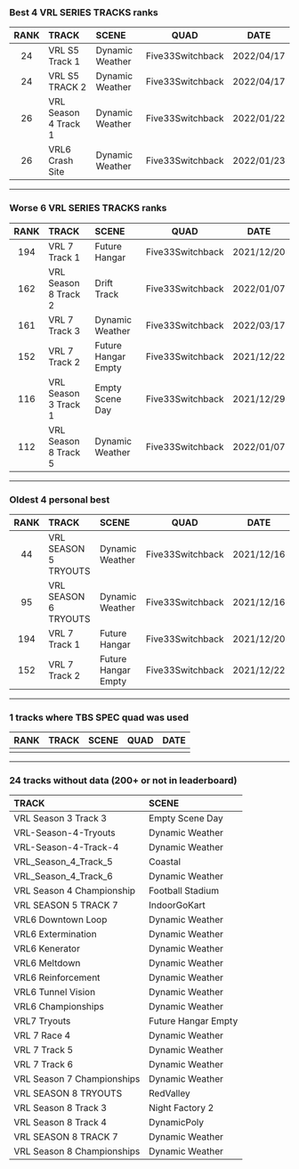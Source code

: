 ### Best 4 VRL SERIES TRACKS ranks
|RANK|TRACK|SCENE|QUAD|DATE|
|:---:|:---|:---|:---:|:---:|
|24|VRL S5 Track 1|Dynamic Weather|Five33Switchback|2022/04/17|
|24|VRL S5 TRACK 2|Dynamic Weather|Five33Switchback|2022/04/17|
|26|VRL Season 4 Track 1|Dynamic Weather|Five33Switchback|2022/01/22|
|26|VRL6 Crash Site|Dynamic Weather|Five33Switchback|2022/01/23|
---
### Worse 6 VRL SERIES TRACKS ranks
|RANK|TRACK|SCENE|QUAD|DATE|
|:---:|:---|:---|:---:|:---:|
|194|VRL 7 Track 1|Future Hangar|Five33Switchback|2021/12/20|
|162|VRL Season 8 Track 2|Drift Track|Five33Switchback|2022/01/07|
|161|VRL 7 Track 3|Dynamic Weather|Five33Switchback|2022/03/17|
|152|VRL 7 Track 2|Future Hangar Empty|Five33Switchback|2021/12/22|
|116|VRL Season 3 Track 1|Empty Scene Day|Five33Switchback|2021/12/29|
|112|VRL Season 8 Track 5|Dynamic Weather|Five33Switchback|2022/01/07|
---
### Oldest 4 personal best
|RANK|TRACK|SCENE|QUAD|DATE|
|:---:|:---|:---|:---:|:---:|
|44|VRL SEASON 5 TRYOUTS|Dynamic Weather|Five33Switchback|2021/12/16|
|95|VRL SEASON 6 TRYOUTS|Dynamic Weather|Five33Switchback|2021/12/16|
|194|VRL 7 Track 1|Future Hangar|Five33Switchback|2021/12/20|
|152|VRL 7 Track 2|Future Hangar Empty|Five33Switchback|2021/12/22|
---
### 1 tracks where TBS SPEC quad was used
|RANK|TRACK|SCENE|QUAD|DATE|
|:---:|:---|:---|:---:|:---:|
||||||
---
### 24 tracks without data (200+ or not in leaderboard)
|TRACK|SCENE|
|:---|:---|
|VRL Season 3 Track 3|Empty Scene Day|
|VRL-Season-4-Tryouts|Dynamic Weather|
|VRL-Season-4-Track-4|Dynamic Weather|
|VRL_Season_4_Track_5|Coastal|
|VRL_Season_4_Track_6|Dynamic Weather|
|VRL Season 4 Championship|Football Stadium|
|VRL SEASON 5 TRACK 7|IndoorGoKart|
|VRL6 Downtown Loop|Dynamic Weather|
|VRL6 Extermination|Dynamic Weather|
|VRL6 Kenerator|Dynamic Weather|
|VRL6 Meltdown|Dynamic Weather|
|VRL6 Reinforcement|Dynamic Weather|
|VRL6 Tunnel Vision|Dynamic Weather|
|VRL6 Championships|Dynamic Weather|
|VRL7 Tryouts|Future Hangar Empty|
|VRL 7 Race 4|Dynamic Weather|
|VRL 7 Track 5|Dynamic Weather|
|VRL 7 Track 6|Dynamic Weather|
|VRL Season 7 Championships|Dynamic Weather|
|VRL SEASON 8 TRYOUTS|RedValley|
|VRL Season 8 Track 3|Night Factory 2|
|VRL Season 8 Track 4|DynamicPoly|
|VRL SEASON 8 TRACK 7|Dynamic Weather|
|VRL Season 8 Championships|Dynamic Weather|

